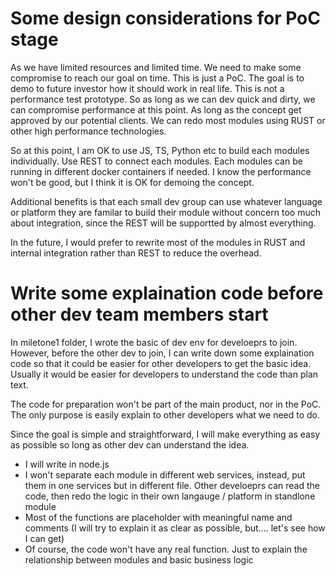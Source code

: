 # Some design considerations for PoC stage
As we have limited resources and limited time. We need to make some compromise to reach our goal on time. 
This is just a PoC. The goal is to demo to future investor how it should work in real life. This is not a performance test prototype. So as long as we can dev quick and dirty, we can compromise performance at this point. As long as the concept get approved by our potential clients. We can redo most modules using RUST or other high performance technologies.

So at this point, I am OK to use JS, TS, Python etc to build each modules individually. Use REST to connect each modules. Each modules can be running in different docker containers if needed. I know the performance won't be good, but I think it is OK for demoing the concept.

Additional benefits is that each small dev group can use whatever language or platform they are familar to build their module without concern too much about integration, since the REST will be supportted by almost everything. 

In the future, I would prefer to rewrite most of the modules in RUST and internal integration rather than REST to reduce the overhead.

# Write some explaination code before other dev team members start

In miletone1 folder, I wrote the basic of dev env for develoeprs to join. However, before the other dev to join, I can write down some explaination code so that it could be easier for other developers to get the basic idea. Usually it would be easier for developers to understand the code than plan text. 

The code for preparation won't be part of the main product, nor in the PoC. The only purpose is easily explain to other developers what we need to do.

Since the goal is simple and straightforward, I will make everything as easy as possible so long as other dev can understand the idea. 

- I will write in node.js
- I won't separate each module in different web services, instead, put them in one services but in different file. Other develoeprs can read the code, then redo the logic in their own langauge / platform in standlone module
- Most of the functions are placeholder with meaningful name and comments (I will try to explain it as clear as possible, but.... let's see how I can get)
- Of course, the code won't have any real function. Just to explain the relationship between modules and basic business logic

